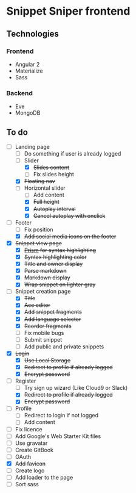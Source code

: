 # Snippet Sniper frontend

## Technologies

### Frontend

- Angular 2
- Materialize
- Sass

### Backend

- Eve
- MongoDB

## To do

- [ ] Landing page
	- [ ] Do something if user is already logged
  - [ ] Slider
  	- [x] ~~Slides content~~
    - [ ] Fix slides height
  - [x] ~~Floating nav~~
  - [ ] Horizontal slider
    - [ ] Add content
    - [x] ~~Full height~~
    - [x] ~~Autoplay interval~~
    - [x] ~~Cancel autoplay with onclick~~
- [ ] Footer
  - [ ] Fix position
  - [x] ~~Add social media icons on the footer~~
- [x] ~~Snippet view page~~
  - [x] ~~[Prism](prismjs.com) for syntax highlighting~~ 
  - [x] ~~Syntax highlighting color~~
  - [x] ~~Title and owner display~~
  - [x] ~~Parse markdown~~
  - [x] ~~Markdown display~~
  - [x] ~~Wrap snippet on lighter gray~~
- [ ] Snippet creation page
  - [x] ~~Title~~
  - [x] ~~Ace editor~~
  - [x] ~~Add snippet fragments~~
  - [x] ~~Add language selector~~
  - [x] ~~Reorder fragments~~
  - [ ] Fix mobile bugs
  - [ ] Submit snippet
  - [ ] Add public and private snippets
- [x] ~~Login~~ 
	- [x] ~~Use Local Storage~~
  - [x] ~~Redirect to profile if already logged~~
  - [x] ~~Encrypt password~~
- [ ] Register
	- [ ] Try sign up wizard (Like Cloud9 or Slack)
  - [x] ~~Redirect to profile if already logged~~ 
  - [x] ~~Encrypt password~~
- [ ] Profile
  - [ ] Redirect to login if not logged
  - [ ] Add content
- [ ] Fix licence
- [ ] Add Google's Web Starter Kit files
- [ ] Use gravatar
- [ ] Create GitBook
- [ ] OAuth
- [x] ~~Add favicon~~
- [ ] Create logo 
- [ ] Add loader to the page
- [ ] Sort sass

